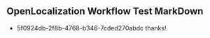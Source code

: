 ## OpenLocalization Workflow Test MarkDown
* 5f0924db-2f8b-4768-b346-7cded270abdc thanks!

<!--HONumber=Jul16_HO4-->


